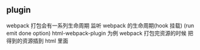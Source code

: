 ## plugin
webpack 打包会有一系列生命周期
监听 webpack 的生命周期(hook 挂载) (run emit done option)
html-webpack-plugin 为例
webpack 打包完资源的时候 把得到的资源插到 html 里面